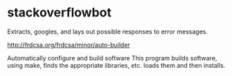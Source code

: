 # stackoverflowbot
Extracts, googles, and lays out possible responses to error messages.

http://frdcsa.org/frdcsa/minor/auto-builder

<system>
  <title>
    Auto-Builder
  </title>
  <acronym-expansion>
  </acronym-expansion>
  <slogan>
  </slogan>
  <pi>
  </pi>
  <short-description>
    Automatically configure and build software
  </short-description>
  <medium-description>
    This program builds software, using make, finds the appropriate
    libraries, etc.  loads them and then installs.
    <summary>
    </summary>
    <relationship>
    </relationship>
    <lay-description>
    </lay-description>
  </medium-description>
  <long-description>
    <intro>
    </intro>
    <provides>
      <capability>
      </capability>
    </provides>
    <relationships>
      <subsystems>
      </subsystems>
      <supersystems>
      </supersystems>
      <package-dependencies>
      </package-dependencies>
      <other-dependencies>
      </other-dependencies>
    </relationships>
    <technical-description>
    </technical-description>
    <relevant-information>
    </relevant-information>
    <conclusion>
    </conclusion>
    <links>
      <link>
      </link>
    </links>
  </long-description>
</system>
